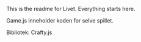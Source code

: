 This is the readme for Livet. Everything starts here.

Game.js inneholder koden for selve spillet.

Bibliotek:
Crafty.js